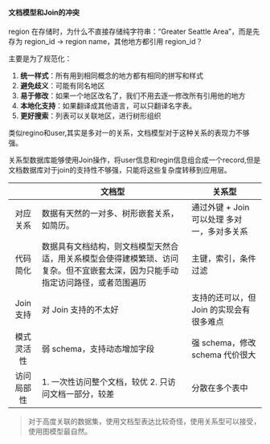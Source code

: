 #### 文档模型和Join的冲突

region 在存储时，为什么不直接存储纯字符串：“Greater Seattle Area”，而是先存为 region_id → region name，其他地方都引用 region_id？

主要是为了规范化：

1. **统一样式**：所有用到相同概念的地方都有相同的拼写和样式
2. **避免歧义**：可能有同名地区
3. **易于修改**：如果一个地区改名了，我们不用去逐一修改所有引用他的地方
4. **本地化支持**：如果翻译成其他语言，可以只翻译名字表。
5. **更好搜索**：列表可以关联地区，进行树形组织

类似regino和user,其实是多对一的关系，文档模型对于这种关系的表现力不够强。

关系型数据库能够使用Join操作，将user信息和regin信息组合成一个record,但是文档数据库对于join的支持性不够强，只能将这些复杂度转移到应用层。

|            | 文档型                                                       | 关系型                                      |
| :--------: | ------------------------------------------------------------ | ------------------------------------------- |
|  对应关系  | 数据有天然的一对多、树形嵌套关系，如简历。                   | 通过外键 + Join 可以处理 多对一，多对多关系 |
|  代码简化  | 数据具有文档结构，则文档模型天然合适，用关系模型会使得建模繁琐、访问复杂。但不宜嵌套太深，因为只能手动指定访问路径，或者范围遍历 | 主键，索引，条件过滤                        |
| Join 支持  | 对 Join 支持的不太好                                         | 支持的还可以，但 Join 的实现会有很多难点    |
| 模式灵活性 | 弱 schema，支持动态增加字段                                  | 强 schema，修改 schema 代价很大             |
| 访问局部性 | 1. 一次性访问整个文档，较优 2. 只访问文档一部分，较差        | 分散在多个表中                              |

> 对于高度关联的数据集，使用文档型表达比较奇怪，使用关系型可以接受，使用图模型最自然。

